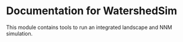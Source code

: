 # Documentation for WatershedSim

This module contains tools to run an integrated landscape and NNM simulation.
